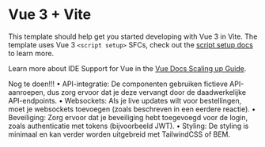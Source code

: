 # Vue 3 + Vite

This template should help get you started developing with Vue 3 in Vite. The template uses Vue 3 `<script setup>` SFCs, check out the [script setup docs](https://v3.vuejs.org/api/sfc-script-setup.html#sfc-script-setup) to learn more.

Learn more about IDE Support for Vue in the [Vue Docs Scaling up Guide](https://vuejs.org/guide/scaling-up/tooling.html#ide-support).

Nog te doen!!!
	•	API-integratie: De componenten gebruiken fictieve API-aanroepen, dus zorg ervoor dat je deze vervangt door de daadwerkelijke API-endpoints.
	•	Websockets: Als je live updates wilt voor bestellingen, moet je websockets toevoegen (zoals beschreven in een eerdere reactie).
	•	Beveiliging: Zorg ervoor dat je beveiliging hebt toegevoegd voor de login, zoals authenticatie met tokens (bijvoorbeeld JWT).
	•	Styling: De styling is minimaal en kan verder worden uitgebreid met TailwindCSS of BEM.